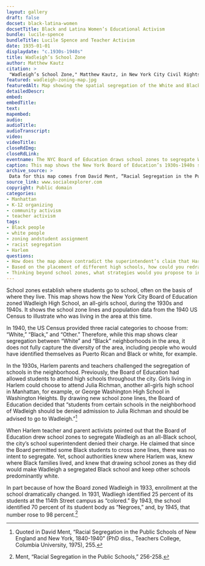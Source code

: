 ```yaml
--- 
layout: gallery
draft: false
docset: black-latina-women
docsetTitle: Black and Latina Women’s Educational Activism
bundle: lucile-spence
bundleTitle: Lucile Spence and Teacher Activism
date: 1935-01-01
displaydate: "c.1930s-1940s"
title: Wadleigh’s School Zone
author: Matthew Kautz
citation: >
 "Wadleigh’s School Zone," Matthew Kautz, in New York City Civil Rights History Project, Accessed: [Month Day, Year], https://nyccivilrightshistory.org/gallery/wadleigh-zoning-map.
featured: wadleigh-zoning-map.jpg
featuredAlt: Map showing the spatial segregation of the White and Black populations in upper Manhattan
detailedDescr: 
embed: 
embedTitle: 
text: 
mapembed: 
audio: 
audioTitle: 
audioTranscript: 
video: 
videoTitle: 
closeRdImg: 
closeRdLink: 
eventname: The NYC Board of Education draws school zones to segregate Wadleigh as an all-Black school.
caption: This map shows the New York Board of Education’s 1930s-1940s school zone for Wadleigh High School and US Census data for the area’s racial population as of 1940.
archive_source: >
 Data for this map comes from David Ment, “Racial Segregation in the Public Schools of New England and New York, 1840-1940,” (Dissertation: Teachers College, Columbia University), 256 and Social Explorer; U.S. Census Bureau. Total Population: White; Total Population: Black, 1940. Prepared by Social Explorer. www.socialexplorer.com (accessed October 30 2021).
source_link: www.socialexplorer.com
copyright: Public domain
categories: 
- Manhattan
- K-12 organizing
- community activism
- teacher activism
tags: 
- Black people
- white people
- zoning andstudent assignment
- racist segregation
- Harlem
questions:
- How does the map above contradict the superintendent’s claim that Harlem’s schools were not segregated?
- Based on the placement of different high schools, how could you redraw the Wadleigh School Zone to promote integration?
- Thinking beyond school zones, what strategies would you propose to integrate schools, and why? What potential drawbacks would you be concerned about?
--- 
```


School zones establish where students go to school, often on the basis of where they live. This map shows how the New York City Board of Education zoned Wadleigh High School, an all-girls school, during the 1930s and 1940s. It shows the school zone lines and population data from the 1940 US Census to illustrate who was living in the area at this time.

In 1940, the US Census provided three racial categories to choose from: “White,” “Black,” and “Other.” Therefore, while this map shows clear segregation between “White” and “Black” neighborhoods in the area, it does not fully capture the diversity of the area, including people who would have identified themselves as Puerto Rican and Black or white, for example.

In the 1930s, Harlem parents and teachers challenged the segregation of schools in the neighborhood. Previously, the Board of Education had allowed students to attend high schools throughout the city. Girls living in Harlem could choose to attend Julia Richman, another all-girls high school in Manhattan, for example, or George Washington High School in Washington Heights. By drawing new school zone lines, the Board of Education decided that “students from certain schools in the neighborhood of Wadleigh should be denied admission to Julia Richman and should be advised to go to Wadleigh.”[^1]

When Harlem teacher and parent activists pointed out that the Board of Education drew school zones to segregate Wadleigh as an all-Black school, the city’s school superintendent denied their charge. He claimed  that since the Board permitted some Black students to cross zone lines, there was no intent to segregate. Yet, school authorities knew where Harlem was, knew where Black families lived, and knew that  drawing school zones as they did would make Wadleigh a segregated Black school and keep other schools predominantly white.

In part because of how the Board zoned Wadleigh in 1933, enrollment at the school dramatically changed. In 1931, Wadliegh identified 25 percent of its students at the 114th Street campus as “colored.” By 1943, the school identified 70 percent of its student body as “Negroes,” and, by 1945, that number rose to 98 percent.[^2]  

[^1]: Quoted in David Ment, “Racial Segregation in the Public Schools of New England and New York, 1840-1940” (PhD diss., Teachers College, Columbia University, 1975), 255.

[^2]: Ment, “Racial Segregation in the Public Schools,” 256-258.
